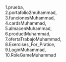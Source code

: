1.prueba,  
2.portafolio2muhammad,  
3.funcionesMuhammad,  
4.cardsMuhammad,  
5.almacenMuhammad,  
6.productMuhammad,  
7.ofertaTrabajoMuhammad,  
8.Exercises_For_Pratice,  
9.LoginMuhammad,  
10.RoleGameMuhammad  
